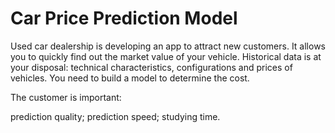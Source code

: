 # Car Price Prediction Model

Used car dealership is developing an app to attract new customers. It allows you to quickly find out the market value of your vehicle. Historical data is at your disposal: technical characteristics, configurations and prices of vehicles. You need to build a model to determine the cost.

The customer is important:

prediction quality;
prediction speed;
studying time.
